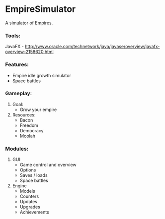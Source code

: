 # EmpireSimulator
A simulator of Empires.

### Tools: 
JavaFX - http://www.oracle.com/technetwork/java/javase/overview/javafx-overview-2158620.html

### Features:

* Empire idle growth simulator
* Space battles

### Gameplay:

1. Goal:
   - Grow your empire
2. Resources:
   * Bacon
   * Freedom
   * Democracy
   * Moolah

### Modules:
1. GUI
   - Game control and overview
   - Options
   - Saves / loads
   - Space battles
2. Engine
   - Models
   - Counters
   - Updates
   - Upgrades
   - Achievements
